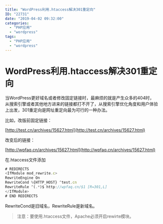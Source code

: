 ```yaml
---
title: "WordPress利用.htaccess解决301重定向"
ID: "22731"
date: "2019-04-02 09:32:00"
categories: 
  - "PHP应用"
  - "wordpress"
tags: 
  - "PHP应用"
  - "wordpress"
---
```


# WordPress利用.htaccess解决301重定向

当WordPress更好域名或者修改固定链接时，最麻烦的就是产生众多的404时，从搜索引擎或者其他地方进来的链接都打不开了，从搜索引擎优化角度和用户体验上出发，301重定向是网址重定向最为可行的一种办法。

比如，改版前固定链接：

[http://test.cn/archives/15627.html](http://test.cn/archives/15627.html)

改变后的链接：

[http://wpfaq.cn/archives/15627.html](http://wpfaq.cn/archives/15627.html)

在.htaccess文件添加

``` js 
# REDIRECTS
<IfModule mod_rewrite.c>
RewriteEngine On
RewriteCond %{HTTP_HOST} ^test.cn
RewriteRule ^(.*)$ http://wpfaq.cn/$1 [R=301,L]
</IfModule>
# END REDIRECTS 
```

RewriteCond是旧域名，RewriteRule是新域名。

> 注意：要使用.htaccess文件，Apache必须开启rewirte模块。
